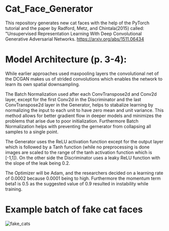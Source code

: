 # Cat_Face_Generator
This repository generates new cat faces with the help of the PyTorch tutorial and the paper by Radford, Metz, and Chintala(2015) called: "Unsupervised Representation Learning With Deep Convolutional Generative Adversarial Networks.
https://arxiv.org/abs/1511.06434


# Model Architecture (p. 3-4):

While earlier approaches used maxpooling layers the convolutional net of the DCGAN makes us of strided convolutions which enables the network to learn its own spatial downsampling.

The Batch Normalization used after each ConvTranspose2d and Conv2d layer, except for the first Conv2d in the Discriminator and the last ConvTranspose2d layer in the Generator, helps to stabalize learning by normalizing the input to each unit to have zero mean and unit variance. This method allows for better gradient flow in deeper models and minimizes the problems that arise due to poor initialization. Furthermore Batch Normalization helps with preventing the gernerator from collapsing all samples to a single point.

The Generator uses the ReLU activation function except for the output layer which is followed by a Tanh function (while no preprocessing is done images are scaled to the range of the tanh activation function which is [-1,1]). On the other side the Discriminator uses a leaky ReLU function with the slope of the leak being 0.2.

The Optimizer will be Adam, and the researchers decided on a learning rate of 0.0002 because 0.0001 being to high. Furthermore the momentum term beta1 is 0.5 as the suggested value of 0.9 resulted in instability while training.


# Example batch of fake cat faces
![fake_cats](https://user-images.githubusercontent.com/60868520/95565135-b54d2b80-0a5a-11eb-8978-e8edeaed5d82.png)
